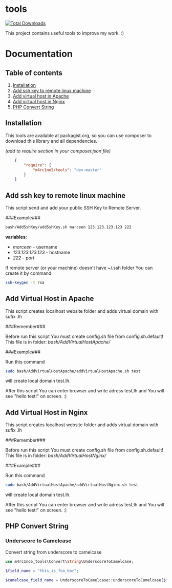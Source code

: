 # tools

[![Total Downloads](https://poser.pugx.org/m4rc1no5/tools/downloads)](https://packagist.org/packages/m4rc1no5/tools)

This project contains useful tools to improve my work. :)

Documentation
=============

Table of contents
-----------------

1. [Installation](#installation)
2. [Add ssh key to remote linux machine](#add_ssh_key)
3. [Add virtual host in Apache](#add_virtual_host_apache)
4. [Add virtual host in Nginx](#add_virtual_host_nginx)
5. [PHP Convert String](#php_convert_string)

<a name="installation"></a>
Installation
------------

This tools are available at packagist.org, so you can use composer to download this library and all dependencies.

*(add to require section in your composer.json file)*

```json
    {
        "require": {
            "m4rc1no5/tools": "dev-master"
        }
    }
```

<a name="add_shh_key"></a>
Add ssh key to remote linux machine
-----------------------------------

This script send and add your public SSH Key to Remote Server.

###Example###

```bash
bash/AddSshKey/addSshKey.sh marceen 123.123.123.123 222
```

**variables:**
- *marceen* - username
- *123.123.123.123* - hostname
- *222* - port

If remote server (or your machine) doesn't have ~/.ssh folder You can create it by command:

```bash
ssh-keygen -t rsa
```

<a name="add_virtual_host_apache"></a>
Add Virtual Host in Apache
--------------------------

This script creates localhost website folder and adds virtual domain with sufix .lh

###Remember###

Before run this script You must create config.sh file from config.sh.default! This file is in folder: *bash/AddVirtualHostApache/*

###Example###

Run this command

```bash
sudo bash/AddVirtualHostApache/addVirtualHostApache.sh test
```

will create local domain test.lh. 

After this script You can enter browser and write adress test,lh and You will see "hello test!" on screen. :)

<a name="add_virtual_host_nginx"></a>
Add Virtual Host in Nginx
-------------------------

This script creates localhost website folder and adds virtual domain with sufix .lh

###Remember###

Before run this script You must create config.sh file from config.sh.default! This file is in folder: *bash/AddVirtualHostNginx/*

###Example###

Run this command

```bash
sudo bash/AddVirtualHostApache/addVirtualHostNginx.sh test
```

will create local domain test.lh. 

After this script You can enter browser and write adress test,lh and You will see "hello test!" on screen. :)

<a name="php_convert_string"></a>
PHP Convert String
------------------

### Underscore to Camelcase ###

Convert string from underscore to camelcase

```php
use m4rc1no5_tools\Convert\String\UnderscoreToCamelcase;

$field_name = "this_is_foo_bar";

$camelcase_field_name = UnderscoreToCamelcase::underscoreToCamelcase($field_name); // return thisIsFooBar
```
